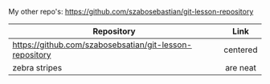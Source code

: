 My other repo's:
https://github.com/szabosebastian/git-lesson-repository

| Repository        | Link       |  
| ------------- |:-------------:|
| https://github.com/szabosebsatian/git-lesson-repository      | centered      |
| zebra stripes | are neat      |
